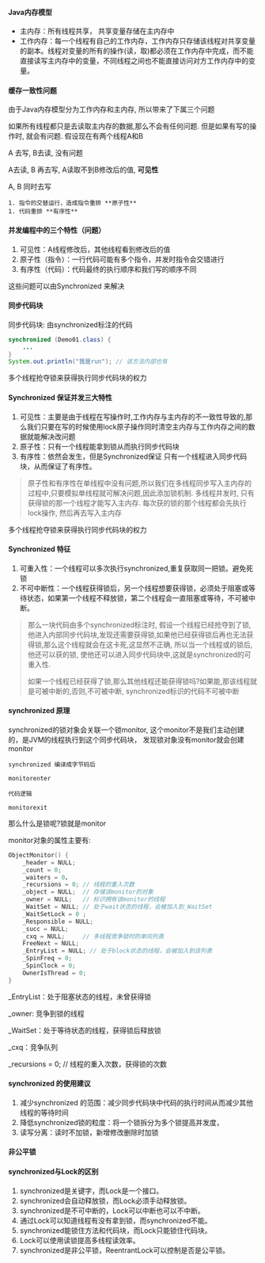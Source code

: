 #### Java内存模型

- 主内存：所有线程共享， 共享变量存储在主内存中
- 工作内存：每一个线程有自己的工作内存，工作内存只存储该线程对共享变量的副本。线程对变量的所有的操作(读，取)都必须在工作内存中完成，而不能直接读写主内存中的变量，不同线程之间也不能直接访问对方工作内存中的变量。

#### 缓存一致性问题

由于Java内存模型分为工作内存和主内存, 所以带来了下属三个问题

如果所有线程都只是去读取主内存的数据,那么不会有任何问题. 但是如果有写的操作时, 就会有问题. 假设现在有两个线程A和B

A 去写, B去读, 没有问题

A去读, B 再去写, A读取不到B修改后的值, **可见性**

A, B 同时去写 

	1. 指令的交替运行，造成指令重排 **原子性** 
	1. 代码重排 **有序性**

#### 并发编程中的三个特性（问题）

1. 可见性：A线程修改后，其他线程看到修改后的值
2. 原子性（指令）：一行代码可能有多个指令，并发时指令会交错进行
3. 有序性（代码）：代码最终的执行顺序和我们写的顺序不同

这些问题可以由Synchronized 来解决

#### 同步代码块

同步代码块: 由synchronized标注的代码

```java
synchronized (Demo01.class) {
    ...
}
System.out.println("我是run"); // 该方法内部也有
```

多个线程抢夺锁来获得执行同步代码块的权力

#### Synchronized 保证并发三大特性

1. 可见性：主要是由于线程在写操作时,工作内存与主内存的不一致性导致的,那么我们只要在写的时候使用lock原子操作同时清空主内存与工作内存之间的数据就能解决改问题
2. 原子性：只有一个线程能拿到锁从而执行同步代码块
3. 有序性：依然会发生，但是Synchronized保证 只有一个线程进入同步代码块，从而保证了有序性。

> 原子性和有序性在单线程中没有问题,所以我们在多线程同步写入主内存的过程中,只要模拟单线程就可解决问题,因此添加锁机制. 多线程并发时, 只有获得锁的那一个线程才能写入主内存. 每次获的锁的那个线程都会先执行lock操作, 然后再去写入主内存

多个线程抢夺锁来获得执行同步代码块的权力

#### Synchronized 特征

1. 可重入性：一个线程可以多次执行synchronized,重复获取同一把锁。避免死锁
2. 不可中断性：一个线程获得锁后，另一个线程想要获得锁，必须处于阻塞或等待状态，如果第一个线程不释放锁，第二个线程会一直阻塞或等待，不可被中断。

> 那么一块代码由多个synchronized标注时, 假设一个线程已经抢夺到了锁, 他进入内部同步代码块,发现还需要获得锁,如果他已经获得锁后再也无法获得锁,那么这个线程就会在这卡死,这显然不正确, 所以当一个线程或的锁后,他还可以获的锁, 使他还可以进入同步代码块中,这就是synchronized的可重入性.
>
> 如果一个线程已经获得了锁,那么其他线程还能获得锁吗?如果能,那该线程就是可被中断的,否则,不可被中断, synchronized标识的代码不可被中断

#### synchronized 原理

synchronized的锁对象会关联一个锁monitor, 这个monitor不是我们主动创建的，是JVM的线程执行到这个同步代码块， 发现锁对象没有monitor就会创建monitor

```
synchronized 编译成字节码后

monitorenter

代码逻辑

monitorexit
```

那么什么是锁呢?锁就是monitor

monitor对象的属性主要有:

```c++
ObjectMonitor() {
    _header = NULL;
    _count = 0;
    _waiters = 0，
    _recursions = 0; // 线程的重入次数
    _object = NULL;  // 存储该monitor的对象
    _owner = NULL;   // 标识拥有该monitor的线程
    _WaitSet = NULL; // 处于wait状态的线程，会被加入到_WaitSet
    _WaitSetLock = 0 ;
    _Responsible = NULL;
    _succ = NULL;
    _cxq = NULL;     // 多线程竞争锁时的单向列表
    FreeNext = NULL;
    _EntryList = NULL; // 处于block状态的线程，会被加入到该列表
    _SpinFreq = 0;
    _SpinClock = 0;
    OwnerIsThread = 0;
}
```

_EntryList：处于阻塞状态的线程，未曾获得锁

_owner: 竞争到锁的线程

_WaitSet：处于等待状态的线程，获得锁后释放锁

\_cxq：竞争队列

_recursions = 0; // 线程的重入次数，获得锁的次数

#### synchronized 的使用建议

1. 减少synchronized 的范围：减少同步代码块中代码的执行时间从而减少其他线程的等待时间
2. 降低synchronized锁的粒度：将一个锁拆分为多个锁提高并发度，
3. 读写分离：读时不加锁，新增修改删除时加锁

#### 非公平锁



#### synchronized与Lock的区别

1. synchronized是关键字，而Lock是一个接口。
2. synchronized会自动释放锁，而Lock必须手动释放锁。
3. synchronized是不可中断的，Lock可以中断也可以不中断。
4. 通过Lock可以知道线程有没有拿到锁，而synchronized不能。
5. synchronized能锁住方法和代码块，而Lock只能锁住代码块。
6. Lock可以使用读锁提高多线程读效率。
7. synchronized是非公平锁，ReentrantLock可以控制是否是公平锁。







